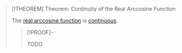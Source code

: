 >[!THEOREM] Theorem: Continuity of the Real Arccosine Function
>
>The [real arccosine function](Real%20Arccosine%20Function.md) is [continuous](../../../Continuity.md).
>
>>[!PROOF]-
>>
>>TODO
>>
>